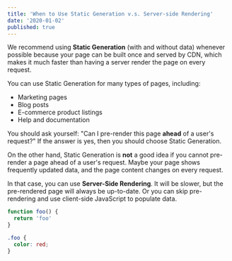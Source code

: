 ```yaml
---
title: 'When to Use Static Generation v.s. Server-side Rendering'
date: '2020-01-02'
published: true
---
```


We recommend using **Static Generation** (with and without data) whenever possible because your page can be built once and served by CDN, which makes it much faster than having a server render the page on every request.

You can use Static Generation for many types of pages, including:

- Marketing pages
- Blog posts
- E-commerce product listings
- Help and documentation

You should ask yourself: "Can I pre-render this page **ahead** of a user's request?" If the answer is yes, then you should choose Static Generation.

On the other hand, Static Generation is **not** a good idea if you cannot pre-render a page ahead of a user's request. Maybe your page shows frequently updated data, and the page content changes on every request.

In that case, you can use **Server-Side Rendering**. It will be slower, but the pre-rendered page will always be up-to-date. Or you can skip pre-rendering and use client-side JavaScript to populate data.

```javascript
function foo() {
  return 'foo'
}
```

```css
.foo {
  color: red;
}
```

